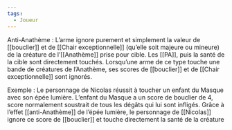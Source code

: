 ```yaml
---
tags:
  - Joueur
---
```



Anti-Anathème : 
	L’arme ignore purement et simplement la valeur de [[bouclier]] et de [[Chair exceptionnelle]] (qu’elle soit majeure ou mineure) de la créature de l’[[Anathème]] prise pour cible. Les [[PA]], puis la santé de la cible sont directement touchés. Lorsqu’une arme de ce type touche une bande de créatures de l’Anathème, ses scores de [[bouclier]] et de [[Chair exceptionnelle]] sont ignorés. 

Exemple : 
	Le personnage de Nicolas réussit à toucher un enfant du Masque avec son épée lumière. L’enfant du Masque a un score de bouclier de 4, score normalement soustrait de tous les dégâts qui lui sont infligés. Grâce à l’effet [[anti-Anathème]] de l’épée lumière, le personnage de [[Nicolas]] ignore ce score de [[bouclier]] et touche directement la santé de la créature